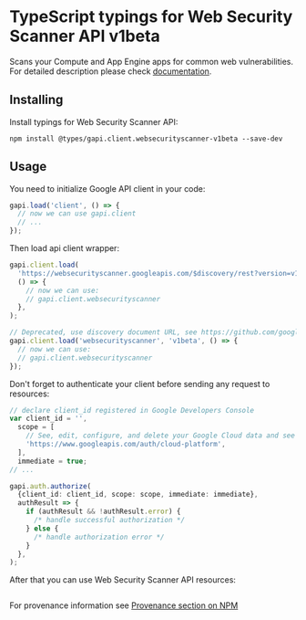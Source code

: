 # TypeScript typings for Web Security Scanner API v1beta

Scans your Compute and App Engine apps for common web vulnerabilities.
For detailed description please check [documentation](https://cloud.google.com/security-command-center/docs/concepts-web-security-scanner-overview/).

## Installing

Install typings for Web Security Scanner API:

```
npm install @types/gapi.client.websecurityscanner-v1beta --save-dev
```

## Usage

You need to initialize Google API client in your code:

```typescript
gapi.load('client', () => {
  // now we can use gapi.client
  // ...
});
```

Then load api client wrapper:

```typescript
gapi.client.load(
  'https://websecurityscanner.googleapis.com/$discovery/rest?version=v1beta',
  () => {
    // now we can use:
    // gapi.client.websecurityscanner
  },
);
```

```typescript
// Deprecated, use discovery document URL, see https://github.com/google/google-api-javascript-client/blob/master/docs/reference.md#----gapiclientloadname----version----callback--
gapi.client.load('websecurityscanner', 'v1beta', () => {
  // now we can use:
  // gapi.client.websecurityscanner
});
```

Don't forget to authenticate your client before sending any request to resources:

```typescript
// declare client_id registered in Google Developers Console
var client_id = '',
  scope = [
    // See, edit, configure, and delete your Google Cloud data and see the email address for your Google Account.
    'https://www.googleapis.com/auth/cloud-platform',
  ],
  immediate = true;
// ...

gapi.auth.authorize(
  {client_id: client_id, scope: scope, immediate: immediate},
  authResult => {
    if (authResult && !authResult.error) {
      /* handle successful authorization */
    } else {
      /* handle authorization error */
    }
  },
);
```

After that you can use Web Security Scanner API resources: <!-- TODO: make this work for multiple namespaces -->

```typescript

```

For provenance information see [Provenance section on NPM](https://www.npmjs.com/package/@maxim_mazurok/gapi.client.websecurityscanner-v1beta#Provenance:~:text=none-,Provenance,-Built%20and%20signed)
